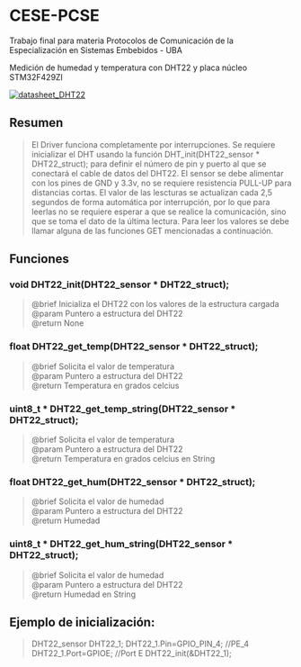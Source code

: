 # CESE-PCSE
Trabajo final para materia Protocolos de Comunicación de la Especialización en Sistemas Embebidos - UBA 

Medición de humedad y temperatura con DHT22 y placa núcleo STM32F429ZI

[![datasheet_DHT22](https://img.shields.io/badge/Datasheet-DHT22-gold.svg)](https://files.seeedstudio.com/wiki/Grove-Temperature_and_Humidity_Sensor_Pro/res/AM2302-EN.pdf)

## Resumen
> El Driver funciona completamente por interrupciones. Se requiere inicializar el DHT usando la función DHT_init(DHT22_sensor * DHT22_struct); para definir el número de pin y puerto al que se conectará el cable de datos del DHT22.
> El sensor se debe alimentar con los pines de GND y 3.3v, no se requiere resistencia PULL-UP para distancias cortas.
> El valor de las lescturas se actualizan cada 2,5 segundos de forma automática por interrupción, por lo que para leerlas no se requiere esperar a que se realice la comunicación, sino que se toma el dato de la última lectura. Para leer los valores se debe llamar alguna de las funciones GET mencionadas a continuación.

## Funciones


### void DHT22_init(DHT22_sensor * DHT22_struct);
> @brief	Inicializa el DHT22 con los valores de la estructura cargada<br/>
> @param	Puntero a estructura del DHT22<br/>
> @return	None



### float DHT22_get_temp(DHT22_sensor * DHT22_struct);
> @brief	Solicita el valor de temperatura<br/>
> @param	Puntero a estructura del DHT22<br/>
> @return	Temperatura en grados celcius

### uint8_t * DHT22_get_temp_string(DHT22_sensor * DHT22_struct);
> @brief	Solicita el valor de temperatura<br/>
> @param	Puntero a estructura del DHT22<br/>
> @return	Temperatura en grados celcius en String

### float DHT22_get_hum(DHT22_sensor * DHT22_struct);
> @brief	Solicita el valor de humedad<br/>
> @param	Puntero a estructura del DHT22<br/>
> @return	Humedad

### uint8_t * DHT22_get_hum_string(DHT22_sensor * DHT22_struct);
> @brief	Solicita el valor de humedad<br/>
> @param	Puntero a estructura del DHT22<br/>
> @return	Humedad en String

## Ejemplo de inicialización:
> DHT22_sensor DHT22_1;
> DHT22_1.Pin=GPIO_PIN_4;	//PE_4
> DHT22_1.Port=GPIOE;		//Port E
> DHT22_init(&DHT22_1);

